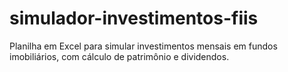 # simulador-investimentos-fiis
Planilha em Excel para simular investimentos mensais em fundos imobiliários, com cálculo de patrimônio e dividendos.
